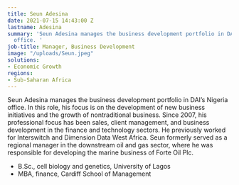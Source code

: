```yaml
---
title: Seun Adesina
date: 2021-07-15 14:43:00 Z
lastname: Adesina
summary: 'Seun Adesina manages the business development portfolio in DAI’s Nigeria
  office. '
job-title: Manager, Business Development
image: "/uploads/Seun.jpeg"
solutions:
- Economic Growth
regions:
- Sub-Saharan Africa
---
```


Seun Adesina manages the business development portfolio in DAI’s Nigeria office. In this role, his focus is on the development of new business initiatives and the growth of nontraditional business. Since 2007, his professional focus has been sales, client management, and business development in the finance and technology sectors. He previously worked for Interswitch and Dimension Data West Africa. Seun formerly served as a regional manager in the downstream oil and gas sector, where he was responsible for developing the marine business of Forte Oil Plc.

* B.Sc., cell biology and genetics, University of Lagos
* MBA, finance, Cardiff School of Management